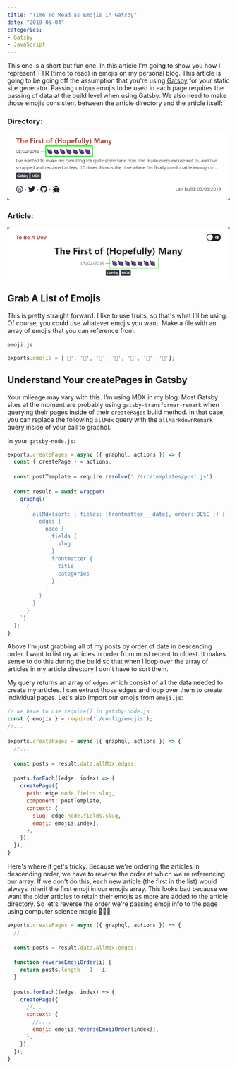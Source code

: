 ```yaml
---
title: "Time To Read as Emojis in Gatsby"
date: "2019-05-04"
categories:
- Gatsby
- JavaScript
---
```


This one is a short but fun one. In this article I'm going to show you how I represent TTR (time to read) in emojis on my personal blog. This article is going to be going off the assumption that you're using [Gatsby](https://www.gatsbyjs.org) for your static site generator. Passing `unique` emojis to be used in each page requires the passing of data at the build level when using Gatsby. We also need to make those emojis consistent between the article directory and the article itself:

### Directory:
![article directory](./src/images/article-directory.jpg)

### Article:
![article](./src/images/article.jpg)

## Grab A List of Emojis
This is pretty straight forward. I like to use fruits, so that's what I'll be using. Of course, you could use whatever emojis you want. Make a file with an array of emojis that you can reference from.

`emoji.js`
```js
exports.emojis = ['🍇', '🍈', '🍉', '🍊', '🍋', '🍌', '🍍'];
```

## Understand Your createPages in Gatsby
Your mileage may vary with this. I'm using MDX in my blog. Most Gatsby sites at the moment are probably using `gatsby-transformer-remark` when querying their pages inside of their `createPages` build method. In that case, you can replace the following `allMdx` query with the `allMarkdownRemark` query inside of your call to graphql.

In your `gatsby-node.js`:
```js
exports.createPages = async ({ graphql, actions }) => {
  const { createPage } = actions;

  const postTemplate = require.resolve('./src/templates/post.js');

  const result = await wrapper(
    graphql(`
      {
        allMdx(sort: { fields: [frontmatter___date], order: DESC }) {
          edges {
            node {
              fields {
                slug
              }
              frontmatter {
                title
                categories
              }
            }
          }
        }
      }
    `)
  );
}
```

Above I'm just grabbing all of my posts by order of date in descending order. I want to list my articles in order from most recent to oldest. It makes sense to do this during the build so that when I loop over the array of articles in my article directory I don't have to sort them.

My query returns an array of `edges` which consist of all the data needed to create my articles. I can extract those edges and loop over them to create individual pages. Let's also import our emojis from `emoji.js`:

```js
// we have to use require() in gatsby-node.js
const { emojis } = require('./config/emojis');
//...

exports.createPages = async ({ graphql, actions }) => {
  //...
  
  const posts = result.data.allMdx.edges;
  
  posts.forEach((edge, index) => {
    createPage({
      path: edge.node.fields.slug,
      component: postTemplate,
      context: {
        slug: edge.node.fields.slug,
        emoji: emojis[index],
      },
    });
  });
}
```

Here's where it get's tricky. Because we're ordering the articles in descending order, we have to reverse the order at which we're referencing our array. If we don't do this, each new article (the first in the list) would always inherit the first emoji in our emojis array. This looks bad because we want the older articles to retain their emojis as more are added to the article directory. So let's reverse the order we're passing emoji info to the page using computer science magic 🧝🏻‍♀️

```js
exports.createPages = async ({ graphql, actions }) => {
  //...
  
  const posts = result.data.allMdx.edges;
  
  function reverseEmojiOrder(i) {
    return posts.length - 1 - i;
  }
  
  posts.forEach((edge, index) => {
    createPage({
      //...
      context: {
        //...,
        emoji: emojis[reverseEmojiOrder(index)],
      },
    });
  });
}
```

